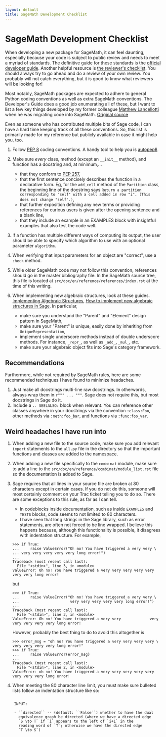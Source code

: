 ```yaml
---
layout: default
title: SageMath Development Checklist
---
```


SageMath Development Checklist
===

When developing a new package for SageMath, it can feel daunting, especially because your code is subject to public review and needs to meet a myriad of standards. The definitive guide for these standards is the [official developer guide](https://doc.sagemath.org/html/en/developer/coding_basics.html). Another helpful resource is [the reviewer's checklist](https://doc.sagemath.org/html/en/developer/reviewer_checklist.html). You should always try to go ahead and do a review of your own review. You probably will not catch everything, but it is good to know what reviewers will be looking for!

Most notably, SageMath packages are expected to adhere to general Python coding conventions as well as extra SageMath conventions. The Developer's Guide does a good job enumerating all of these, but I want to list a few key things developed by my former colleague [Matthew Lancellotti](http://matthewlancellotti.com/) when he was migrating code into SageMath. [Original source](https://github.com/MareoRaft/k_combinat_for_sage/issues/8)

Even as someone who has contributed multiple bits of Sage code, I can have a hard time keeping track of all these conventions. So, this list is primarily made for my reference but publicly available in case it might help you, too.

1. Follow [PEP 8](https://www.python.org/dev/peps/pep-0008/) coding conventions. A handy tool to help you is [autopep8](https://pypi.org/project/autopep8/).
1. Make sure *every* class, method (except an `__init__` method), and function has a docstring and, at minimum,...

    - that they conform to [PEP 257](https://www.python.org/dev/peps/pep-0257/),
    - that the first sentence concisely describes the function in a declarative form. Eg, for the `add_cell` method of the `Partition` class, the beginning line of the docstring says `Return a partition corresponding to "self" with a cell added in row "i". (This does not change "self".)`,
    - that further exposition defining any new terms or providing references for curious users is given after the opening sentence and a blank line,
    - that they include an example in an EXAMPLES block with insightful examples that also test the code well.

1. If a function has multiple different ways of computing its output, the user should be able to specify which algorithm to use with an optional parameter `algorithm`.
1. When verifying that input parameters for an object are "correct", use a `check` method. 
1. While older SageMath code may not follow this convention, references should go in the master bibliography file. In the SageMath source tree, this file is located at `src/doc/en/reference/references/index.rst` at the time of this writing.
1. When implementing new algebraic structures, look at these guides. [Implementing Algebraic Structures](https://doc.sagemath.org/html/en/thematic_tutorials/tutorial-implementing-algebraic-structures.html), [How to implement new algebraic structures in Sage](https://doc.sagemath.org/html/en/thematic_tutorials/coercion_and_categories.html). In particular, 

    - make sure you understand the "Parent" and "Element" design pattern in SageMath,
    - make sure your "Parent" is unique, easily done by inheriting from `UniqueRepresentation`,
    - implement single underscore methods instead of double underscore methods. For instance, `_repr_`, as well as `_add_`, `_mul_`, etc. 
    - make sure your algebraic object fits into Sage's category framework. 

Recommendations
---

Furthermore, while not required by SageMath rules, here are some recommended techniques I have found to minimize headaches.

1. Just make all docstrings multi-line raw docstrings. In otherwords, always wrap them in `r""" ... """`. Sage does not require this, but most docstrings in Sage do it.
1. Include a `.. SEELALSO:` block when relevant. You can reference other classes anywhere in your docstrings via the convention `:class:Foo`, other methods via `:meth:foo_bar`, and functions via `:func:foo_var`.

Weird headaches I have run into
---

1. When adding a new file to the source code, make sure you add relevant `import` statements to the `all.py` file in the directory so that the important functions and classes are added to the namespace. 
1. When adding a new file specifically to the `combinat` module, make sure to add a line to the `src/doc/en/reference/combinat/module_list.rst` file so the documentation is added to Sage.
1. Sage requires that all lines in your source file are broken at 80 characters except in certain cases. If you do not do this, someone will most certainly comment on your Trac ticket telling you to do so. There are some exceptions to this rule, as far as I can tell.

    - In codeblocks inside documentation, such as inside `EXAMPLES` and `TESTS` blocks, code seems to not limited to 80 characters.
    - I have seen that long strings in the Sage library, such as error statements, are often not forced to be line wrapped. I believe this happens because, although this functionality is possible, it disagrees with indentation structure. For example,
    ```
    >>> if True:
    ...     raise ValueError("Oh no! You have triggered a very very \
    ... very very very very very long error!")
    ... 
    Traceback (most recent call last):
      File "<stdin>", line 3, in <module>
    ValueError: Oh no! You have triggered a very very very very very very very long error!
    ```
    but
    ```
    >>> if True:
    ...     raise ValueError("Oh no! You have triggered a very very \
    ...                       very very very very very long error!")
    ... 
    Traceback (most recent call last):
      File "<stdin>", line 3, in <module>
    ValueError: Oh no! You have triggered a very very 			  very very very very very long error!
    ```
    However, probably the best thing to do to avoid this altogether is 
    ```
    >>> error_msg = "oh no! You have triggered a very very very very \
    very very very very long error!"
    >>> if True:
    ...     raise ValueError(error_msg)
    ... 
    Traceback (most recent call last):
      File "<stdin>", line 2, in <module>
    ValueError: oh no! You have triggered a very very very very very very very very long error!
    ```
1. When meeting the 80 character line limit, you must make sure bulleted lists follow an indentation structure like so: 
<pre><code>
    INPUT:

    - ``directed`` -- (default: ``False``) whether to have the dual
      equivalence graph be directed (where we have a directed edge
      `S \to T` if `i` appears to the left of `i+1` in the
      reading word of `T`; otherwise we have the directed edge
      `T \to S`)
</code></pre>
